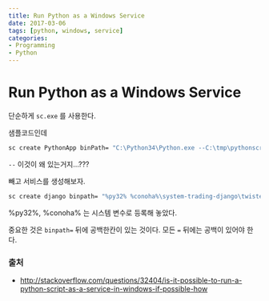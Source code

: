 ```yaml
---
title: Run Python as a Windows Service
date: 2017-03-06
tags: [python, windows, service]
categories:
- Programming
- Python
---
```


# Run Python as a Windows Service

단순하게 `sc.exe` 를 사용한다.

샘플코드인데

```sh
sc create PythonApp binPath= "C:\Python34\Python.exe --C:\tmp\pythonscript.py"
```

`--` 이것이 왜 있는거지...???

빼고 서비스를 생성해보자.

```sh
sc create django binpath= "%py32% %conoha%\system-trading-django\twisted_run.tac" start= "auto"
```

%py32%, %conoha% 는 시스템 변수로 등록해 놓았다.

중요한 것은 `binpath=` 뒤에 공백한칸이 있는 것이다. 모든 `=` 뒤에는 공백이 있어야 한다.




### 출처
- http://stackoverflow.com/questions/32404/is-it-possible-to-run-a-python-script-as-a-service-in-windows-if-possible-how
